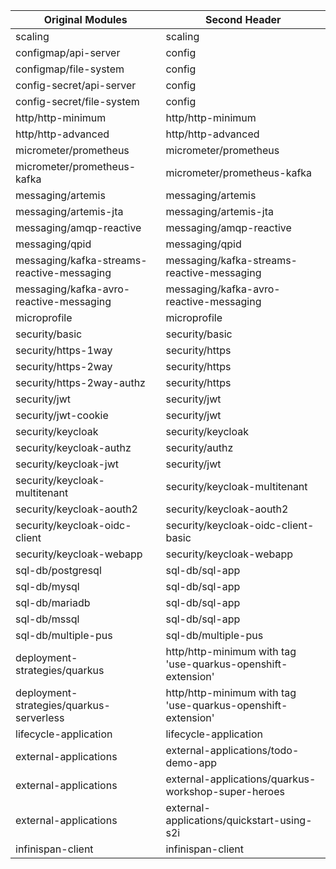 
| Original Modules  | Second Header |
| ------------- | ------------- |
| scaling | scaling |
| configmap/api-server | config |
| configmap/file-system | config |
| config-secret/api-server | config |
| config-secret/file-system | config |
| http/http-minimum | http/http-minimum |
| http/http-advanced | http/http-advanced |
| micrometer/prometheus | micrometer/prometheus |
| micrometer/prometheus-kafka | micrometer/prometheus-kafka |
| messaging/artemis | messaging/artemis |
| messaging/artemis-jta | messaging/artemis-jta |
| messaging/amqp-reactive | messaging/amqp-reactive |
| messaging/qpid | messaging/qpid |
| messaging/kafka-streams-reactive-messaging | messaging/kafka-streams-reactive-messaging |
| messaging/kafka-avro-reactive-messaging | messaging/kafka-avro-reactive-messaging |
| microprofile  | microprofile  |
| security/basic | security/basic |
| security/https-1way | security/https |
| security/https-2way | security/https |
| security/https-2way-authz | security/https |
| security/jwt | security/jwt |
| security/jwt-cookie | security/jwt |
| security/keycloak | security/keycloak |
| security/keycloak-authz | security/authz |
| security/keycloak-jwt | security/jwt |
| security/keycloak-multitenant | security/keycloak-multitenant |
| security/keycloak-aouth2 | security/keycloak-aouth2 |
| security/keycloak-oidc-client | security/keycloak-oidc-client-basic |
| security/keycloak-webapp | security/keycloak-webapp |
| sql-db/postgresql | sql-db/sql-app |
| sql-db/mysql | sql-db/sql-app |
| sql-db/mariadb | sql-db/sql-app |
| sql-db/mssql | sql-db/sql-app |
| sql-db/multiple-pus | sql-db/multiple-pus |
| deployment-strategies/quarkus | http/http-minimum with tag 'use-quarkus-openshift-extension' |
| deployment-strategies/quarkus-serverless | http/http-minimum with tag 'use-quarkus-openshift-extension' |
| lifecycle-application | lifecycle-application |
| external-applications | external-applications/todo-demo-app |
| external-applications | external-applications/quarkus-workshop-super-heroes |
| external-applications | external-applications/quickstart-using-s2i |
| infinispan-client | infinispan-client |
